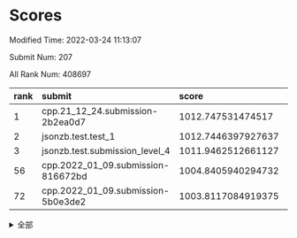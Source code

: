# Scores

Modified Time: 2022-03-24 11:13:07

Submit Num: 207

All Rank Num: 408697

| rank |               submit               |       score        |       sigma        | pk_num |
| :--- | :--------------------------------- | :----------------- | :----------------- | :----- |
| 1    | cpp.21_12_24.submission-2b2ea0d7   | 1012.747531474517  | 0.7896487216158081 | 7898   |
| 2    | jsonzb.test.test_1                 | 1012.7446397927637 | 0.7764932572637974 | 7903   |
| 3    | jsonzb.test.submission_level_4     | 1011.9462512661127 | 0.7778885515002927 | 7900   |
| 56   | cpp.2022_01_09.submission-816672bd | 1004.8405940294732 | 0.7228004052266955 | 7895   |
| 72   | cpp.2022_01_09.submission-5b0e3de2 | 1003.8117084919375 | 0.7053551301276803 | 7899   |


<details>
<summary>全部</summary>

| rank |                 submit                 |       score        |       sigma        | pk_num |
| :--- | :------------------------------------- | :----------------- | :----------------- | :----- |
| 1    | cpp.21_12_24.submission-2b2ea0d7       | 1012.747531474517  | 0.7896487216158081 | 7898   |
| 2    | jsonzb.test.test_1                     | 1012.7446397927637 | 0.7764932572637974 | 7903   |
| 3    | jsonzb.test.submission_level_4         | 1011.9462512661127 | 0.7778885515002927 | 7900   |
| 4    | gobigger.level_3.submission_level_3_19 | 1011.2620259149999 | 0.7746290949359989 | 7899   |
| 5    | gobigger.level_3.submission_level_3_49 | 1011.1922562495196 | 0.7735962888419073 | 7894   |
| 6    | gobigger.level_3.submission_level_3_25 | 1010.8435758202407 | 0.7725441941637899 | 7900   |
| 7    | gobigger.level_3.submission_level_3_27 | 1010.8254374460078 | 0.7859290076990745 | 7894   |
| 8    | gobigger.level_3.submission_level_3_20 | 1010.7860290223151 | 0.7449124582077586 | 7900   |
| 9    | gobigger.level_3.submission_level_3_33 | 1010.6883507598205 | 0.7728649700109081 | 7898   |
| 10   | gobigger.level_3.submission_level_3_38 | 1010.6487827686125 | 0.7841959886486887 | 7901   |
| 11   | gobigger.level_3.submission_level_3_0  | 1010.5959438440902 | 0.7542541294278077 | 7890   |
| 12   | gobigger.level_3.submission_level_3_28 | 1010.5635311034013 | 0.7658869090890106 | 7894   |
| 13   | gobigger.level_3.submission_level_3_24 | 1010.5489084110131 | 0.7804081171697077 | 7898   |
| 14   | gobigger.level_3.submission_level_3_18 | 1010.4992483641349 | 0.7587686304036647 | 7897   |
| 15   | gobigger.level_3.submission_level_3_22 | 1010.4575608713956 | 0.7682734181923789 | 7897   |
| 16   | gobigger.level_3.submission_level_3_2  | 1010.4573584815298 | 0.7673315759625736 | 7902   |
| 17   | gobigger.level_3.submission_level_3_29 | 1010.4503578529059 | 0.7565241670154246 | 7899   |
| 18   | gobigger.level_3.submission_level_3_12 | 1010.4314871516846 | 0.7458434361449816 | 7893   |
| 19   | gobigger.level_3.submission_level_3_48 | 1010.3242380203106 | 0.7526898864087452 | 7899   |
| 20   | gobigger.level_3.submission_level_3_5  | 1010.3229258043657 | 0.7493346145464835 | 7897   |
| 21   | gobigger.level_3.submission_level_3_1  | 1010.2320364496371 | 0.7833679719155068 | 7898   |
| 22   | gobigger.level_3.submission_level_3_16 | 1010.218432681003  | 0.7699642962837291 | 7897   |
| 23   | gobigger.level_3.submission_level_3_47 | 1010.161254053774  | 0.7546111067260577 | 7902   |
| 24   | gobigger.level_3.submission_level_3_15 | 1010.054691845913  | 0.7672800646417495 | 7892   |
| 25   | gobigger.level_3.submission_level_3_8  | 1010.0528963220632 | 0.7412895587810241 | 7898   |
| 26   | gobigger.level_3.submission_level_3_6  | 1010.0520988080162 | 0.757381061210423  | 7898   |
| 27   | gobigger.level_3.submission_level_3_42 | 1010.0494853929123 | 0.7528160567187016 | 7899   |
| 28   | gobigger.level_3.submission_level_3_21 | 1010.0392450763826 | 0.7652013131997745 | 7903   |
| 29   | gobigger.level_3.submission_level_3_26 | 1010.022271375495  | 0.7660113268767803 | 7900   |
| 30   | gobigger.level_3.submission_level_3_36 | 1009.9256874202773 | 0.7594133965534391 | 7900   |
| 31   | gobigger.level_3.submission_level_3_11 | 1009.8643542786795 | 0.7361020387216799 | 7896   |
| 32   | gobigger.level_3.submission_level_3_45 | 1009.8472003372622 | 0.7357580287069566 | 7894   |
| 33   | gobigger.level_3.submission_level_3_34 | 1009.7999076933994 | 0.7716728934142478 | 7899   |
| 34   | gobigger.level_3.submission_level_3_43 | 1009.759453576923  | 0.7364622557185173 | 7902   |
| 35   | gobigger.level_3.submission_level_3_39 | 1009.7450783887301 | 0.7395771920614636 | 7902   |
| 36   | gobigger.level_3.submission_level_3_17 | 1009.6845744464445 | 0.756759799441598  | 7898   |
| 37   | gobigger.level_3.submission_level_3_31 | 1009.4177632119879 | 0.7500823794489114 | 7897   |
| 38   | gobigger.level_3.submission_level_3_4  | 1009.3328243856918 | 0.7310889819238867 | 7897   |
| 39   | gobigger.level_3.submission_level_3_46 | 1009.273517563297  | 0.7528513287980144 | 7900   |
| 40   | gobigger.level_3.submission_level_3_3  | 1009.2696521351278 | 0.7538388751410667 | 7897   |
| 41   | gobigger.level_3.submission_level_3_14 | 1009.07006949395   | 0.7485783085275125 | 7898   |
| 42   | gobigger.level_3.submission_level_3_7  | 1009.0408355334655 | 0.7517607976173882 | 7902   |
| 43   | gobigger.level_3.submission_level_3_23 | 1009.0396473051242 | 0.7408151988017776 | 7898   |
| 44   | gobigger.level_3.submission_level_3_13 | 1008.9670490240621 | 0.7588716671938044 | 7896   |
| 45   | gobigger.level_3.submission_level_3_44 | 1008.9187458068874 | 0.7647482847783674 | 7892   |
| 46   | gobigger.level_3.submission_level_3_37 | 1008.9045628454573 | 0.7495691002896135 | 7899   |
| 47   | gobigger.level_3.submission_level_3_41 | 1008.8786202993577 | 0.7346514207074623 | 7895   |
| 48   | gobigger.level_3.submission_level_3_30 | 1008.5099060258074 | 0.7369944979348574 | 7899   |
| 49   | gobigger.level_3.submission_level_3_40 | 1008.4858781161466 | 0.742340815121525  | 7901   |
| 50   | gobigger.level_3.submission_level_3_9  | 1008.3702166197098 | 0.7505850230526323 | 7895   |
| 51   | gobigger.level_3.submission_level_3_35 | 1008.3501917434265 | 0.7271861337626728 | 7897   |
| 52   | gobigger.level_3.submission_level_3_32 | 1008.1851669246041 | 0.7372783849944563 | 7897   |
| 53   | gobigger.level_3.submission_level_3_10 | 1007.8167674522188 | 0.7505023777079461 | 7900   |
| 54   | gobigger.level_1.submission_level_1_11 | 1005.1221860331739 | 0.7192848644646249 | 7898   |
| 55   | gobigger.level_1.submission_level_1_12 | 1005.0120503712362 | 0.7270026891953396 | 7901   |
| 56   | cpp.2022_01_09.submission-816672bd     | 1004.8405940294732 | 0.7228004052266955 | 7895   |
| 57   | gobigger.level_1.submission_level_1_21 | 1004.6124940008391 | 0.7212246691294526 | 7896   |
| 58   | gobigger.level_1.submission_level_1_14 | 1004.4971681770493 | 0.7183230794727794 | 7903   |
| 59   | gobigger.level_1.submission_level_1_13 | 1004.4517801438805 | 0.7247071796455675 | 7895   |
| 60   | gobigger.level_1.submission_level_1_48 | 1004.380632007905  | 0.7236276571432196 | 7895   |
| 61   | gobigger.level_1.submission_level_1_3  | 1004.1794587730321 | 0.7064008938474127 | 7896   |
| 62   | gobigger.level_1.submission_level_1_2  | 1004.1668166943624 | 0.7178005790979542 | 7899   |
| 63   | gobigger.level_1.submission_level_1_37 | 1004.1107705482309 | 0.7179748224209956 | 7896   |
| 64   | gobigger.level_1.submission_level_1_6  | 1003.9959307514185 | 0.7020949737922303 | 7898   |
| 65   | gobigger.level_1.submission_level_1_49 | 1003.9699618368924 | 0.7088681889448335 | 7895   |
| 66   | gobigger.level_1.submission_level_1_41 | 1003.9350334685228 | 0.7036626390048932 | 7899   |
| 67   | gobigger.level_1.submission_level_1_47 | 1003.9091486343399 | 0.7189783292415203 | 7897   |
| 68   | gobigger.level_1.submission_level_1_10 | 1003.8805072191672 | 0.7090917575208356 | 7905   |
| 69   | gobigger.level_1.submission_level_1_30 | 1003.8633612294523 | 0.7159424984583985 | 7897   |
| 70   | gobigger.level_1.submission_level_1_19 | 1003.8578634213151 | 0.7139765114134871 | 7899   |
| 71   | gobigger.level_1.submission_level_1_46 | 1003.8384864800942 | 0.7187477440202773 | 7898   |
| 72   | cpp.2022_01_09.submission-5b0e3de2     | 1003.8117084919375 | 0.7053551301276803 | 7899   |
| 73   | gobigger.level_1.submission_level_1_40 | 1003.8025802820052 | 0.7218052085990553 | 7898   |
| 74   | gobigger.level_1.submission_level_1_20 | 1003.7421298552355 | 0.7230069294243424 | 7898   |
| 75   | gobigger.level_1.submission_level_1_29 | 1003.704023411406  | 0.7248719658748743 | 7900   |
| 76   | gobigger.level_1.submission_level_1_26 | 1003.7025061024729 | 0.7111821968366677 | 7901   |
| 77   | gobigger.level_1.submission_level_1_1  | 1003.5799701311795 | 0.7052510338104975 | 7900   |
| 78   | gobigger.level_1.submission_level_1_9  | 1003.563374660518  | 0.7105990598057963 | 7899   |
| 79   | gobigger.level_1.submission_level_1_24 | 1003.5107878705045 | 0.712721395618238  | 7899   |
| 80   | gobigger.level_1.submission_level_1_38 | 1003.4901315540961 | 0.7184315479565466 | 7894   |
| 81   | gobigger.level_1.submission_level_1_34 | 1003.4258483965938 | 0.7126721036470174 | 7899   |
| 82   | gobigger.level_1.submission_level_1_4  | 1003.425018181149  | 0.7077508263481406 | 7895   |
| 83   | gobigger.level_1.submission_level_1_5  | 1003.3929951274191 | 0.7194238093967185 | 7901   |
| 84   | gobigger.level_1.submission_level_1_17 | 1003.3515412532638 | 0.7201714986928166 | 7895   |
| 85   | gobigger.level_1.submission_level_1_36 | 1003.2220226014957 | 0.7043528712622978 | 7896   |
| 86   | gobigger.level_1.submission_level_1_7  | 1003.2159338034104 | 0.6980200850317598 | 7901   |
| 87   | gobigger.level_1.submission_level_1_42 | 1003.1349704936899 | 0.7071624828551677 | 7899   |
| 88   | gobigger.level_1.submission_level_1_16 | 1003.0979990039368 | 0.7089299026346325 | 7895   |
| 89   | gobigger.level_1.submission_level_1_39 | 1003.0851877854857 | 0.7319158599325685 | 7895   |
| 90   | gobigger.level_1.submission_level_1_32 | 1003.0825977516723 | 0.7053560042134723 | 7895   |
| 91   | gobigger.level_1.submission_level_1_44 | 1002.938477203209  | 0.7169021577216085 | 7899   |
| 92   | gobigger.level_1.submission_level_1_8  | 1002.9324262647924 | 0.7286138300954951 | 7897   |
| 93   | gobigger.level_1.submission_level_1_25 | 1002.8711786895723 | 0.7169988992079871 | 7899   |
| 94   | gobigger.level_1.submission_level_1_43 | 1002.7843313867473 | 0.71249406265172   | 7898   |
| 95   | gobigger.level_1.submission_level_1_31 | 1002.7428144101899 | 0.6993122186350962 | 7893   |
| 96   | gobigger.level_1.submission_level_1_18 | 1002.7366283260023 | 0.717761481388198  | 7901   |
| 97   | gobigger.level_1.submission_level_1_22 | 1002.7032179165809 | 0.6954223343521545 | 7897   |
| 98   | gobigger.level_1.submission_level_1_15 | 1002.6762515776982 | 0.7305717269055858 | 7888   |
| 99   | gobigger.level_1.submission_level_1_35 | 1002.5993820615512 | 0.7233985305216961 | 7900   |
| 100  | gobigger.level_1.submission_level_1_45 | 1002.5134154313087 | 0.7086645230846512 | 7895   |
| 101  | gobigger.level_1.submission_level_1_27 | 1002.4991814620738 | 0.7087723924065488 | 7897   |
| 102  | gobigger.level_1.submission_level_1_0  | 1002.4093727972826 | 0.7091542323080514 | 7899   |
| 103  | gobigger.level_1.submission_level_1_23 | 1001.8678766014211 | 0.7125117286504269 | 7904   |
| 104  | gobigger.level_1.submission_level_1_28 | 1001.7339452665917 | 0.6966885870588532 | 7897   |
| 105  | gobigger.level_1.submission_level_1_33 | 1001.1542901498068 | 0.7068864139186541 | 7898   |
| 106  | gobigger.random.submission_random_6    | 997.3557045747131  | 0.7130446979666804 | 7894   |
| 107  | gobigger.random.submission_random_19   | 997.0303522858377  | 0.7068190640095161 | 7898   |
| 108  | gobigger.random.submission_random_30   | 997.030322080092   | 0.701138688577734  | 7897   |
| 109  | gobigger.random.submission_random_33   | 997.0047202479674  | 0.7072746305020391 | 7899   |
| 110  | gobigger.random.submission_random_18   | 996.9808557012586  | 0.710041885921822  | 7898   |
| 111  | gobigger.random.submission_random_4    | 996.9044780908488  | 0.7175512924091743 | 7894   |
| 112  | gobigger.random.submission_random_7    | 996.7801218581533  | 0.7172015791636362 | 7896   |
| 113  | gobigger.random.submission_random_26   | 996.7605916288237  | 0.7126846380110864 | 7896   |
| 114  | gobigger.random.submission_random_37   | 996.6925423381688  | 0.703205452682633  | 7900   |
| 115  | gobigger.random.submission_random_40   | 996.5289502124642  | 0.7151899913083818 | 7894   |
| 116  | gobigger.random.submission_random_27   | 996.4667814480986  | 0.7121538885232748 | 7898   |
| 117  | gobigger.random.submission_random_23   | 996.381918286582   | 0.7022401033908799 | 7900   |
| 118  | gobigger.random.submission_random_22   | 996.3557262786728  | 0.7081125616937382 | 7894   |
| 119  | gobigger.random.submission_random_3    | 996.3461044948209  | 0.7246886251687826 | 7902   |
| 120  | gobigger.random.submission_random_14   | 996.3417166302088  | 0.7047957787350168 | 7897   |
| 121  | gobigger.random.submission_random_0    | 996.3358205204452  | 0.715090876786362  | 7898   |
| 122  | gobigger.random.submission_random_43   | 996.3344251057164  | 0.7080112286433676 | 7898   |
| 123  | gobigger.random.submission_random_42   | 996.3298739162215  | 0.7017019221992931 | 7897   |
| 124  | gobigger.random.submission_random_15   | 996.2930045808681  | 0.6961717351827558 | 7901   |
| 125  | gobigger.random.submission_random_34   | 996.2676240954622  | 0.7244780285655823 | 7893   |
| 126  | gobigger.random.submission_random_44   | 996.2000792566905  | 0.6988373365968156 | 7899   |
| 127  | gobigger.random.submission_random_5    | 996.1904580803185  | 0.7068856102363419 | 7895   |
| 128  | gobigger.random.submission_random_35   | 996.0894162813332  | 0.7080046267067232 | 7896   |
| 129  | gobigger.random.submission_random_17   | 996.0713421508589  | 0.7005693331481047 | 7897   |
| 130  | gobigger.random.submission_random_28   | 996.027984048574   | 0.7128112615341223 | 7897   |
| 131  | gobigger.random.submission_random_48   | 996.0130505381082  | 0.7110530375936217 | 7897   |
| 132  | gobigger.random.submission_random_12   | 995.984435488491   | 0.707309726301128  | 7898   |
| 133  | gobigger.random.submission_random_11   | 995.9203275006162  | 0.7100440922974114 | 7904   |
| 134  | gobigger.random.submission_random_47   | 995.9130727762118  | 0.7105978083950175 | 7894   |
| 135  | gobigger.random.submission_random_25   | 995.821872868822   | 0.7156115767001303 | 7895   |
| 136  | gobigger.random.submission_random_8    | 995.8114331502495  | 0.7187303236037333 | 7897   |
| 137  | gobigger.random.submission_random_31   | 995.74654979363    | 0.7158688254305174 | 7898   |
| 138  | gobigger.random.submission_random_9    | 995.7408468131658  | 0.7076490160697892 | 7894   |
| 139  | gobigger.random.submission_random_16   | 995.7295215266637  | 0.7072798287854339 | 7891   |
| 140  | gobigger.random.submission_random_1    | 995.6880779657121  | 0.6994797915451142 | 7900   |
| 141  | gobigger.random.submission_random_46   | 995.6831927614182  | 0.7076951969328084 | 7899   |
| 142  | gobigger.random.submission_random_49   | 995.6425725027293  | 0.7125721481607373 | 7896   |
| 143  | gobigger.random.submission_random_24   | 995.5911799114082  | 0.7022787647285278 | 7897   |
| 144  | gobigger.random.submission_random_13   | 995.5206692208873  | 0.7088100815014878 | 7895   |
| 145  | gobigger.random.submission_random_41   | 995.5177868021689  | 0.7212263894567216 | 7890   |
| 146  | gobigger.random.submission_random_36   | 995.4991505319132  | 0.7200449873945942 | 7899   |
| 147  | gobigger.random.submission_random_10   | 995.4787698507683  | 0.718149505112284  | 7895   |
| 148  | gobigger.random.submission_random_2    | 995.4242786389595  | 0.7113892481993179 | 7902   |
| 149  | gobigger.random.submission_random_39   | 995.2541260741393  | 0.7174500727601982 | 7900   |
| 150  | gobigger.random.submission_random_32   | 995.2198256268864  | 0.7138097470296221 | 7897   |
| 151  | gobigger.random.submission_random_45   | 995.1183625511405  | 0.7080495634147992 | 7901   |
| 152  | gobigger.random.submission_random_21   | 995.1104382047646  | 0.7159759992963476 | 7897   |
| 153  | gobigger.random.submission_random_29   | 995.070585068881   | 0.7235085418564788 | 7896   |
| 154  | gobigger.random.submission_random_20   | 994.8750826684858  | 0.7299287429911603 | 7896   |
| 155  | gobigger.level_2.submission_level_2_49 | 994.6114820009669  | 0.7435971667487906 | 7896   |
| 156  | gobigger.random.submission_random_38   | 994.359577313366   | 0.7224882050374516 | 7900   |
| 157  | gobigger.level_2.submission_level_2_44 | 994.0271753229011  | 0.724143633187     | 7899   |
| 158  | gobigger.level_2.submission_level_2_6  | 993.9866884969292  | 0.7202070311562744 | 7900   |
| 159  | gobigger.level_2.submission_level_2_34 | 992.99336642546    | 0.7268947087227768 | 7893   |
| 160  | gobigger.level_2.submission_level_2_21 | 992.9573981235769  | 0.7403395563304048 | 7898   |
| 161  | gobigger.level_2.submission_level_2_27 | 992.9276160037211  | 0.7420415927364084 | 7900   |
| 162  | gobigger.level_2.submission_level_2_25 | 992.8926593726375  | 0.7186988395979073 | 7899   |
| 163  | gobigger.level_2.submission_level_2_29 | 992.8372156669922  | 0.7437797932029729 | 7900   |
| 164  | gobigger.level_2.submission_level_2_30 | 992.6830249554159  | 0.7462471829260965 | 7899   |
| 165  | gobigger.level_2.submission_level_2_8  | 992.650946122017   | 0.7399956857956085 | 7899   |
| 166  | gobigger.level_2.submission_level_2_11 | 992.6065334399576  | 0.7559629169713268 | 7900   |
| 167  | gobigger.level_2.submission_level_2_14 | 992.5471635386345  | 0.7521429141238625 | 7895   |
| 168  | gobigger.level_2.submission_level_2_7  | 992.539771014305   | 0.7544258687240809 | 7902   |
| 169  | gobigger.level_2.submission_level_2_47 | 992.5376579620223  | 0.7379836953514697 | 7896   |
| 170  | gobigger.level_2.submission_level_2_46 | 992.5160122103376  | 0.7306148096265692 | 7904   |
| 171  | gobigger.level_2.submission_level_2_22 | 992.4464221519926  | 0.74630812615553   | 7897   |
| 172  | gobigger.level_2.submission_level_2_28 | 992.4316263931723  | 0.7438914227024727 | 7900   |
| 173  | gobigger.level_2.submission_level_2_4  | 992.4236206669342  | 0.7341870974380829 | 7898   |
| 174  | gobigger.level_2.submission_level_2_15 | 992.3366694241113  | 0.7242536537782346 | 7896   |
| 175  | gobigger.level_2.submission_level_2_1  | 992.3326964160595  | 0.7626284897749924 | 7901   |
| 176  | gobigger.level_2.submission_level_2_24 | 992.3193353842711  | 0.7430901726368069 | 7897   |
| 177  | gobigger.level_2.submission_level_2_35 | 992.2716926378538  | 0.7487000324051981 | 7900   |
| 178  | gobigger.level_2.submission_level_2_13 | 992.2611599320477  | 0.7511358159109673 | 7899   |
| 179  | gobigger.level_2.submission_level_2_18 | 992.2091994145367  | 0.7262194762163904 | 7898   |
| 180  | gobigger.level_2.submission_level_2_45 | 992.1987568307378  | 0.7428501050198508 | 7896   |
| 181  | gobigger.level_2.submission_level_2_2  | 992.1841762422094  | 0.7574678869809737 | 7896   |
| 182  | gobigger.level_2.submission_level_2_26 | 992.1829340356769  | 0.73352596684478   | 7894   |
| 183  | gobigger.level_2.submission_level_2_39 | 992.1439389813958  | 0.7470861128229118 | 7898   |
| 184  | gobigger.level_2.submission_level_2_19 | 992.1411376228577  | 0.7324360013100579 | 7902   |
| 185  | gobigger.level_2.submission_level_2_48 | 992.1244969013686  | 0.7401068546111467 | 7892   |
| 186  | gobigger.level_2.submission_level_2_9  | 992.0330736279207  | 0.7444138974769343 | 7893   |
| 187  | gobigger.level_2.submission_level_2_40 | 992.0010138604233  | 0.7615731258016474 | 7898   |
| 188  | gobigger.level_2.submission_level_2_5  | 992.0001743585804  | 0.734359145339316  | 7891   |
| 189  | gobigger.level_2.submission_level_2_43 | 991.9289233872668  | 0.7389446264206145 | 7896   |
| 190  | gobigger.level_2.submission_level_2_16 | 991.915141554443   | 0.7601233344252354 | 7900   |
| 191  | gobigger.level_2.submission_level_2_20 | 991.8741071643254  | 0.7651541623964059 | 7897   |
| 192  | gobigger.level_2.submission_level_2_3  | 991.8027125496343  | 0.7518485006970186 | 7896   |
| 193  | gobigger.level_2.submission_level_2_10 | 991.7146539710981  | 0.7588224567895139 | 7902   |
| 194  | gobigger.level_2.submission_level_2_32 | 991.68135365106    | 0.7445419043517151 | 7894   |
| 195  | gobigger.level_2.submission_level_2_23 | 991.6614821423113  | 0.7515516545206705 | 7898   |
| 196  | gobigger.level_2.submission_level_2_42 | 991.6597603251457  | 0.7471889756940433 | 7897   |
| 197  | gobigger.level_2.submission_level_2_0  | 991.6004418038547  | 0.7390160727135597 | 7894   |
| 198  | gobigger.level_2.submission_level_2_31 | 991.499321170799   | 0.7515155518490161 | 7894   |
| 199  | gobigger.level_2.submission_level_2_36 | 991.4766173794803  | 0.7635345236456358 | 7899   |
| 200  | gobigger.level_2.submission_level_2_38 | 991.357433484795   | 0.7548513596999149 | 7897   |
| 201  | gobigger.level_2.submission_level_2_37 | 991.3221739320842  | 0.7489700138834249 | 7897   |
| 202  | gobigger.level_2.submission_level_2_12 | 990.9114043309377  | 0.7649894377684272 | 7894   |
| 203  | gobigger.level_2.submission_level_2_33 | 990.8934120765193  | 0.7732240265755822 | 7897   |
| 204  | gobigger.level_2.submission_level_2_17 | 990.3381734002882  | 0.7547949487413839 | 7898   |
| 205  | gobigger.level_2.submission_level_2_41 | 990.3161044110383  | 0.7388040404005771 | 7902   |
| 206  | gobigger.none.submission_none_0        | 978.2282969869419  | 1.3194847172306785 | 7887   |
| 207  | gobigger.none.submission_none_1        | 976.793730423133   | 1.4068065243020857 | 7896   |

</details>